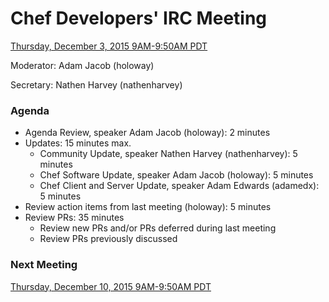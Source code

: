 # Chef Developers' IRC Meeting

[Thursday, December 3, 2015 9AM-9:50AM PDT](http://everytimezone.com/#2015-12-03,240,cn3)

Moderator:  Adam Jacob (holoway)

Secretary:  Nathen Harvey (nathenharvey)

### Agenda
* Agenda Review, speaker Adam Jacob (holoway): 2 minutes
* Updates: 15 minutes max.
  * Community Update, speaker Nathen Harvey (nathenharvey): 5 minutes
  * Chef Software Update, speaker Adam Jacob (holoway): 5 minutes
  * Chef Client and Server Update, speaker Adam Edwards (adamedx): 5 minutes
* Review action items from last meeting (holoway): 5 minutes
* Review PRs:  35 minutes
  * Review new PRs and/or PRs deferred during last meeting
  * Review PRs previously discussed

### Next Meeting

[Thursday, December 10, 2015 9AM-9:50AM PDT](http://everytimezone.com/#2015-12-10,240,cn3)
